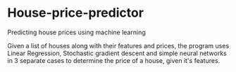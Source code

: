 # House-price-predictor
Predicting house prices using machine learning

Given a list of houses along with their features and prices, the program uses Linear Regression, Stochastic gradient descent and simple neural networks in 3 separate cases to determine the price of a house, given it's features.
